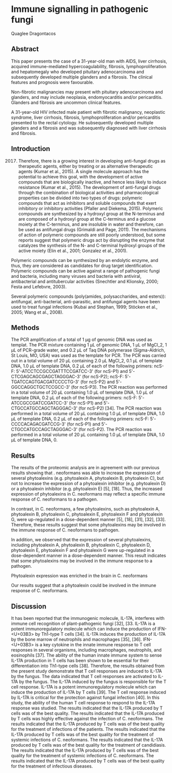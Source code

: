 # Immune signalling in pathogenic fungi
Quaglee Dragontacos


## Abstract
This paper presents the case of a 31-year-old man with AIDS, liver cirrhosis, acquired immune-mediated hypercoagulability, fibrosis, lymphoproliferation and hepatomegaly who developed pituitary adenocarcinoma and subsequently developed multiple glanders and a fibrosis. The clinical features and prognosis were favourable.

Non-fibrotic malignancies may present with pituitary adenocarcinoma and glanders, and may include neoplasia, endomyocarditis and/or pericarditis. Glanders and fibrosis are uncommon clinical features.

A 31-year-old HIV infected male patient with fibrotic malignancy, neoplastic syndrome, liver cirrhosis, fibrosis, lymphoproliferation and/or pericarditis presented to the rectal cytology. He subsequently developed multiple glanders and a fibrosis and was subsequently diagnosed with liver cirrhosis and fibrosis.


## Introduction
 2017. Therefore, there is a growing interest in developing anti-fungal drugs as therapeutic agents, either by treating or as alternative therapeutic agents (Kumar et al., 2015). A single molecule approach has the potential to achieve this goal, with the development of active compounds that are biologically inactive, and hence less likely to induce resistance (Kumar et al., 2015). The development of anti-fungal drugs through the combination of biological activities and pharmacological properties can be divided into two types of drugs: polymeric compounds that act as inhibitors and soluble compounds that exert inhibitory or inhibitory activities (Pfaller and Diekema, 2015). Polymeric compounds are synthesized by a hydroxyl group at the N-terminus and are composed of a hydroxyl group at the C-terminus and a glucose moiety at the C-terminus, and are insoluble in water and therefore, can be used as antifungal drugs (Grimaldi and Page, 2011). The mechanisms of action of polymeric compounds are still poorly understood, but some reports suggest that polymeric drugs act by disrupting the enzyme that catalyzes the synthesis of the N- and C-terminal hydroxyl groups of the active moiety (Elin et al., 2001; Gonzalez et al., 2001).

Polymeric compounds can be synthesized by an endolytic enzyme, and thus, they are considered as candidates for drug target identification. Polymeric compounds can be active against a range of pathogenic fungi and bacteria, including many viruses and bacteria with antiviral, antibacterial and antitubercular activities (Snechtler and Klionsky, 2000; Festa and Lefebvre, 2003).

Several polymeric compounds (poly(amides, polysaccharides, and esters)): antifungal, anti-bacterial, anti-parasitic, and antifungal agents have been used to treat fungal infections (Kubai and Stephan, 1999; Stöcken et al., 2005; Wang et al., 2008).


## Methods
The PCR amplification of a total of 1 µg of genomic DNA was used as templat. The PCR mixture containing 1 µL of genomic DNA, 1 µL of MgCl_2, 1 µL of PCR-grade water, and 0.2 µL of Taq DNA polymerase (Sigma-Aldrich, St Louis, MO, USA) was used as the template for PCR. The PCR was carried out in a total volume of 20 µL containing 2.0 µL MgCl_2, 0.1 µL of template DNA, 1.0 µL of template DNA, 0.2 µL of each of the following primers: ncS-F: 5'-ATCCTCCGCCGATTTCCGATCC-3' (for ncS-P1) and 5'-CTCGAGCAGCGAGCTAGGGAC-3' (for ncS-P2); ncS-F: 5'-TGATCCAGTGACGATCCCCTG-3' (for ncS-P2) and 5'-GGCCAGGCTGCTCCGCC-3' (for ncS-P3). The PCR reaction was performed in a total volume of 20 µL containing 1.0 µL of template DNA, 1.0 µL of template DNA, 0.2 µL of each of the following primers: ncS-F: 5'-ATCCGCCGATCCGATCC-3' (for ncS-P1) and 5'-CTGCCATGCCAGCTAGGGAC-3' (for ncS-P2) [34]. The PCR reaction was performed in a total volume of 20 µL containing 1.0 µL of template DNA, 1.0 µL of template DNA, 0.2 µL of each of the following primers: ncS-F: 5'-CCCCACAGACGATCCG-3' (for ncS-P1) and 5'-CTGCCATGCCAGCTAGGGAC-3' (for ncS-P2). The PCR reaction was performed in a total volume of 20 µL containing 1.0 µL of template DNA, 1.0 µL of template DNA, 0.


## Results

The results of the proteomic analysis are in agreement with our previous results showing that . neoformans was able to increase the expression of several phytoalexins (e.g. phytoalexin A, phytoalexin B, phytoalexin C), but not to increase the expression of a phytoalexin inhibitor (e.g. phytoalexin D) or a phytoalexin inhibitor (e.g. phytoalexin E) [5], [18]. Thus, the increased expression of phytoalexins in C. neoformans may reflect a specific immune response of C. neoformans to a pathogen.

In contrast, in C. neoformans, a few phytoalexins, such as phytoalexin A, phytoalexin B, phytoalexin C, phytoalexin E, phytoalexin F and phytoalexin G, were up-regulated in a dose-dependent manner [5], [18], [31], [32], [33]. Therefore, these results suggest that some phytoalexins may be involved in the immune response of C. neoformans to pathogen.

In addition, we observed that the expression of several phytoalexins, including phytoalexin A, phytoalexin B, phytoalexin C, phytoalexin D, phytoalexin E, phytoalexin F and phytoalexin G were up-regulated in a dose-dependent manner in a dose-dependent manner. This result indicates that some phytoalexins may be involved in the immune response to a pathogen.

Phytoalexin expression was enriched in the brain in C. neoformans

Our results suggest that a phytoalexin could be involved in the immune response of C. neoformans.


## Discussion
It has been reported that the immunogenic molecule, IL-17A, interferes with immune cell recognition of plant-pathogenic fungi [32], [33. IL-17A is a potent immunoregulatory molecule which can induce the production of IFN-<U+03B3> by Th1-type T cells [34]. IL-17A induces the production of IL-17A by the bone marrow of neutrophils and macrophages [35], [36]. IFN-<U+03B3> is a key cytokine in the innate immune response to T cell responses in several organisms, including macrophages, neutrophils, and eosinophils [37]. The ability of the human innate immune system to sense IL-17A production in T cells has been shown to be essential for their differentiation into Th1-type cells [38]. Therefore, the results obtained from the present study demonstrate that T cell responses are induced to IL-17A by the fungus. The data indicated that T cell responses are activated to IL-17A by the fungus. The IL-17A induced by the fungus is responsible for the T cell response. IL-17A is a potent immunoregulatory molecule which can induce the production of IL-17A by T cells [39]. The T cell response induced by IL-17A is critical for the protection against fungal infection [40]. In this study, the ability of the human T cell response to respond to the IL-17A response was studied. The results indicated that the IL-17A produced by T cells was of the best quality. The results indicated that the IL-17A produced by T cells was highly effective against the infection of C. neoformans. The results indicated that the IL-17A produced by T cells was of the best quality for the treatment of infections of the patients. The results indicated that the IL-17A produced by T cells was of the best quality for the treatment of systemic infections of C. neoformans. The results indicated that the IL-17A produced by T cells was of the best quality for the treatment of candidiasis. The results indicated that the IL-17A produced by T cells was of the best quality for the treatment of systemic infections of C. neoformans. The results indicated that the IL-17A produced by T cells was of the best quality for the treatment of infectious diseases.
